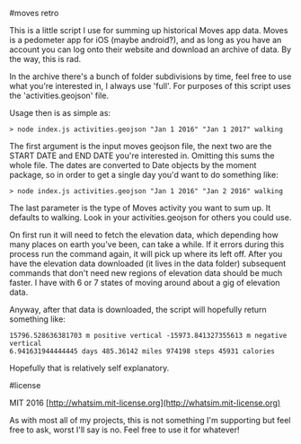 #moves retro

This is a little script I use for summing up historical Moves app data. Moves is a pedometer app for iOS (maybe android?), and as long as you have an account you can log onto their website and download an archive of data. By the way, this is rad.

In the archive there's a bunch of folder subdivisions by time, feel free to use what you're interested in, I always use 'full'. For purposes of this script uses the 'activities.geojson' file.

Usage then is as simple as:

```
> node index.js activities.geojson "Jan 1 2016" "Jan 1 2017" walking
```

The first argument is the input moves geojson file, the next two are the START DATE and END DATE you're interested in. Omitting this sums the whole file. The dates are converted to Date objects by the moment package, so in order to get a single day you'd want to do something like:

```
> node index.js activities.geojson "Jan 1 2016" "Jan 2 2016" walking
```

The last parameter is the type of Moves activity you want to sum up. It defaults to walking. Look in your activities.geojson for others you could use.

On first run it will need to fetch the elevation data, which depending how many places on earth you've been, can take a while. If it errors during this process run the command again, it will pick up where its left off. After you have the elevation data downloaded (it lives in the data folder) subsequent commands that don't need new regions of elevation data should be much faster. I have with 6 or 7 states of moving around about a gig of elevation data.

Anyway, after that data is downloaded, the script will hopefully return something like:

```
15796.528636381703 m positive vertical -15973.841327355613 m negative vertical
6.941631944444445 days 485.36142 miles 974198 steps 45931 calories
```

Hopefully that is relatively self explanatory.

#license

MIT 2016 [http://whatsim.mit-license.org](http://whatsim.mit-license.org)

As with most all of my projects, this is not something I'm supporting but feel free to ask, worst I'll say is no. Feel free to use it for whatever!